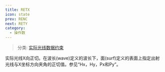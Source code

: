 ```yaml
---
title: RETX
icon: state
prev: RENC
next: RETY
category:
  - 操作数
---
```


> 分类: [实际光线数据约束](/hb/operands/131/882/  "Zemax 操作数 实际光线数据约束")

实际光线X向正切。在波长(wave)定义的波长下，面(surf)定义的表面上指定出射光线与X坐标方向夹角的正切值。参见“Hx，Hy，Px和Py”。